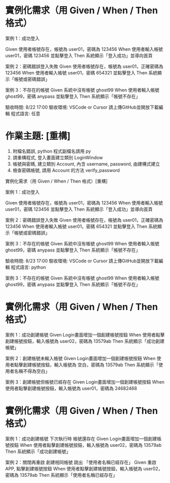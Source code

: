 # 實例化需求（用 Given / When / Then 格式）


案例 1：成功登入

Given 使用者帳號存在，帳號為 user01，密碼為 123456
When 使用者輸入帳號 user01，密碼 123456 並點擊登入
Then 系統顯示「登入成功」並導向首頁

案例 2：密碼錯誤登入失敗
Given 使用者帳號存在，帳號為 user01，正確密碼為 123456
When 使用者輸入帳號 user01，密碼 654321 並點擊登入
Then 系統顯示「帳號或密碼錯誤」

案例 3：不存在的帳號
Given 系統中沒有帳號 ghost99
When 使用者輸入帳號 ghost99，密碼 anypass 並點擊登入
Then 系統顯示「帳號不存在」

驗收時間: 8/22 17:00
驗收環境: VSCode or Cursor
請上傳GitHub並開放下載編輯
程式語言: 任意

# 作業主題: [重構]
1. 附檔名錯誤, python 程式副檔名請用 py
2. 請重構程式, 登入畫面建立類別 LoginWindow
3. 帳號與密碼, 建立類別 Account, 內含 username, password, 由建構式建立
4. 檢查密碼帳號, 請用 Account 的方法 verify_password


實例化需求（用 Given / When / Then 格式）[重構]


案例 1：成功登入

Given 使用者帳號存在，帳號為 user01，密碼為 123456
When 使用者輸入帳號 user01，密碼 123456 並點擊登入
Then 系統顯示「登入成功」並導向首頁

案例 2：密碼錯誤登入失敗
Given 使用者帳號存在，帳號為 user01，正確密碼為 123456
When 使用者輸入帳號 user01，密碼 654321 並點擊登入
Then 系統顯示「帳號或密碼錯誤」

案例 3：不存在的帳號
Given 系統中沒有帳號 ghost99
When 使用者輸入帳號 ghost99，密碼 anypass 並點擊登入
Then 系統顯示「帳號不存在」

驗收時間: 8/23 17:00
驗收環境: VSCode or Cursor
請上傳GitHub並開放下載編輯
程式語言: python

案例 3：不存在的帳號
Given 系統中沒有帳號 ghost99
When 使用者輸入帳號 ghost99，密碼 anypass 並點擊登入
Then 系統顯示「帳號不存在」

# 實例化需求（用 Given / When / Then 格式）


案例 1：成功創建帳號
Given Login畫面增加一個創建帳號按鈕
When 使用者點擊創建帳號按鈕，輸入帳號為 user02，密碼為 13579ab
Then 系統顯示「成功創建帳號」

案例 2：創建帳號未輸入帳號
Given Login畫面增加一個創建帳號按鈕
When 使用者點擊創建帳號按鈕，輸入帳號為 空白，密碼為 13579ab
Then 系統顯示「使用者名稱不得為空白」

案例 3：創建帳號但帳號已經存在
Given Login畫面增加一個創建帳號按鈕
When 使用者點擊創建帳號按鈕，輸入帳號為 user01，密碼為 24682468

# 實例化需求（用 Given / When / Then 格式）


案例 1：成功創建帳號 下次執行時 帳號還存在
Given Login畫面增加一個創建帳號按鈕
When 使用者點擊創建帳號按鈕，輸入帳號為 user02，密碼為 13579ab
Then 系統顯示「成功創建帳號」

案例 2：關閉再重啟 創建相同帳號 跳出 「使用者名稱已經存在」
Given 重啟APP, 點擊創建帳號按鈕
When 使用者點擊創建帳號按鈕，輸入帳號為 user02，密碼為 13579ab
Then 系統顯示「使用者名稱已經存在」
